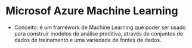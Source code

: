 # Microsof Azure Machine Learning
- Conceito: é um framework de Machine Learning que poder ser usado para construir modelos de análise preditiva, através de conjuntos de dados de treinamento e uma variedade de fontes de dados.
